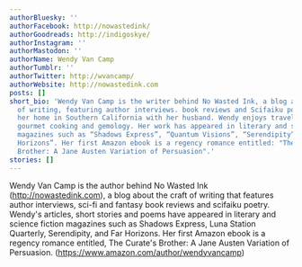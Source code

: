 ```yaml
---
authorBluesky: ''
authorFacebook: http://nowastedink/
authorGoodreads: http://indigoskye/
authorInstagram: ''
authorMastodon: ''
authorName: Wendy Van Camp
authorTumblr: ''
authorTwitter: http://wvancamp/
authorWebsite: http://nowastedink.com
posts: []
short_bio: 'Wendy Van Camp is the writer behind No Wasted Ink, a blog about the craft
  of writing, featuring author interviews. book reviews and Scifaiku poetry. She makes
  her home in Southern California with her husband. Wendy enjoys travel, bicycling,
  gourmet cooking and gemology. Her work has appeared in literary and science fiction
  magazines such as “Shadows Express”, “Quantum Visions”, “Serendipity”, and “Far
  Horizons”. Her first Amazon ebook is a regency romance entitled: "The Curate''s
  Brother: A Jane Austen Variation of Persuasion".'
stories: []
---
```


Wendy Van Camp is the author behind No Wasted Ink (http://nowastedink.com), a blog about the craft of writing that features author interviews, sci-fi and fantasy book reviews and scifaiku poetry. Wendy's articles, short stories and poems have appeared in literary and science fiction magazines such as Shadows Express, Luna Station Quarterly, Serendipity, and Far Horizons. Her first Amazon ebook is a regency romance entitled, The Curate's Brother: A Jane Austen Variation of Persuasion. (https://www.amazon.com/author/wendyvancamp)